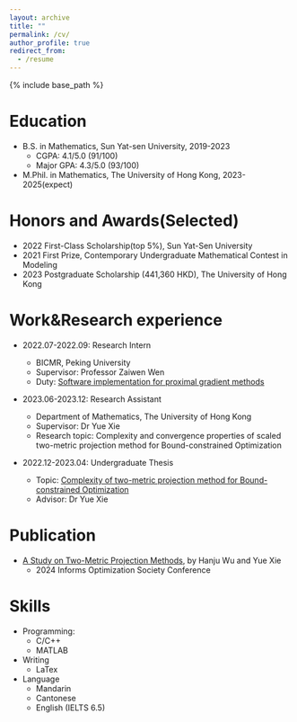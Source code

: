 ```yaml
---
layout: archive
title: ""
permalink: /cv/
author_profile: true
redirect_from:
  - /resume
---
```


{% include base_path %}

Education
======
* B.S. in Mathematics, Sun Yat-sen University, 2019-2023
  * CGPA: 4.1/5.0 (91/100)
  * Major GPA: 4.3/5.0 (93/100)
* M.Phil. in Mathematics, The University of Hong Kong, 2023-2025(expect)

Honors and Awards(Selected)
======
* 2022 First-Class Scholarship(top 5%), Sun Yat-Sen University
* 2021 First Prize, Contemporary Undergraduate Mathematical Contest in Modeling
* 2023 Postgraduate Scholarship (441,360 HKD), The University of Hong Kong

Work&Research experience
======
* 2022.07-2022.09: Research Intern
  * BICMR, Peking University
  * Supervisor: Professor Zaiwen Wen
  * Duty: [Software implementation for proximal gradient methods](https://github.com/Hanju-Wu/OptSuite)

* 2023.06-2023.12: Research Assistant
  * Department of Mathematics, The University of Hong Kong
  * Supervisor: Dr Yue Xie
  * Research topic: Complexity and convergence properties of scaled two-metric projection method for Bound-constrained Optimization

* 2022.12-2023.04: Undergraduate Thesis
  * Topic: [Complexity of two-metric projection method for Bound-constrained Optimization](https://Hanju-Wu.github.io/files/slide.pdf)
  * Advisor: Dr Yue Xie
 
Publication
======
* [A Study on Two-Metric Projection Methods](https://sites.google.com/view/ios2024refereed?usp=sharing), by Hanju Wu and Yue Xie
  * 2024 Informs Optimization Society Conference

Skills
======
* Programming:
  * C/C++
  * MATLAB 
* Writing
  * LaTex
* Language
  * Mandarin
  * Cantonese
  * English (IELTS 6.5)
